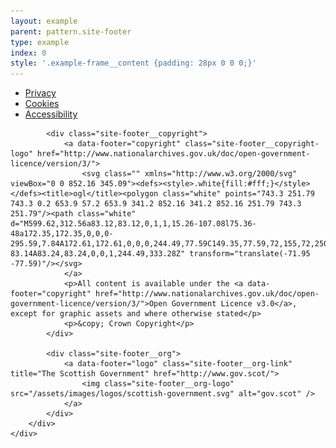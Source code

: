 ```yaml
---
layout: example
parent: pattern.site-footer
type: example
index: 0
style: '.example-frame__content {padding: 28px 0 0 0;}'
---
```


<footer class="site-footer">
    <div class="wrapper">
        <div class="site-footer__content">
            <ul class="site-footer__site-items">
                <li class="site-items__item">
                    <a data-footer="link-1" href="#">Privacy</a>
                </li>
                <li class="site-items__item">
                    <a data-footer="link-2" href="#">Cookies</a>
                </li>
                <li class="site-items__item">
                    <a data-footer="link-3" href="#">Accessibility</a>
                </li>
            </ul>

            <div class="site-footer__copyright">
                <a data-footer="copyright" class="site-footer__copyright-logo" href="http://www.nationalarchives.gov.uk/doc/open-government-licence/version/3/">
                    <svg class="" xmlns="http://www.w3.org/2000/svg" viewBox="0 0 852.16 345.09"><defs><style>.white{fill:#fff;}</style></defs><title>ogl</title><polygon class="white" points="743.3 251.79 743.3 0.2 653.9 57.2 653.9 341.2 852.16 341.2 852.16 251.79 743.3 251.79"/><path class="white" d="M599.62,312.56a83.12,83.12,0,1,1,15.26-107.08l75.36-48a172.35,172.35,0,0,0-295.59,7.84A172.61,172.61,0,0,0,244.49,77.59C149.35,77.59,72,155,72,250.14s77.4,172.54,172.54,172.54A172.6,172.6,0,0,0,394.65,335a172.29,172.29,0,0,0,263.9,44.78l34.25,39.07h5.33V264H557ZM244.49,333.28a83.14,83.14,0,1,1,83.14-83.14A83.24,83.24,0,0,1,244.49,333.28Z" transform="translate(-71.95 -77.59)"/></svg>
                </a>
                <p>All content is available under the <a data-footer="copyright" href="http://www.nationalarchives.gov.uk/doc/open-government-licence/version/3/">Open Government Licence v3.0</a>, except for graphic assets and where otherwise stated</p>
                <p>&copy; Crown Copyright</p>
            </div>

            <div class="site-footer__org">
                <a data-footer="logo" class="site-footer__org-link" title="The Scottish Government" href="http://www.gov.scot/">
                    <img class="site-footer__org-logo" src="/assets/images/logos/scottish-government.svg" alt="gov.scot" />
                </a>
            </div>
        </div>
    </div>
</footer>
